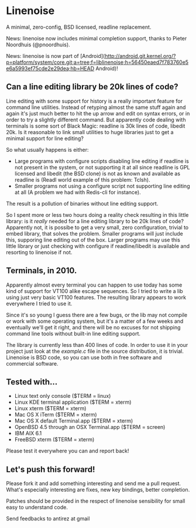# Linenoise

A minimal, zero-config, BSD licensed, readline replacement.

News: linenoise now includes minimal completion support, thanks to Pieter Noordhuis (@pnoordhuis).

News: linenoise is now part of [Android](http://android.git.kernel.org/?p=platform/system/core.git;a=tree;f=liblinenoise;h=56450eaed7f783760e5e6a5993ef75cde2e29dea;hb=HEAD Android)!

## Can a line editing library be 20k lines of code?

Line editing with some support for history is a really important feature for command line utilities. Instead of retyping almost the same stuff again and again it's just much better to hit the up arrow and edit on syntax errors, or in order to try a slightly different command. But apparently code dealing with terminals is some sort of Black Magic: readline is 30k lines of code, libedit 20k. Is it reasonable to link small utilities to huge libraries just to get a minimal support for line editing?

So what usually happens is either:

 * Large programs with configure scripts disabling line editing if readline is not present in the system, or not supporting it at all since readline is GPL licensed and libedit (the BSD clone) is not as known and available as readline is (Readl world example of this problem: Tclsh).
 * Smaller programs not using a configure script not supporting line editing at all (A problem we had with Redis-cli for instance).
 
The result is a pollution of binaries without line editing support.

So I spent more or less two hours doing a reality check resulting in this little library: is it *really* needed for a line editing library to be 20k lines of code? Apparently not, it is possibe to get a very small, zero configuration, trivial to embed library, that solves the problem. Smaller programs will just include this, supporing line editing out of the box. Larger programs may use this little library or just checking with configure if readline/libedit is available and resorting to linenoise if not.

## Terminals, in 2010.

Apparently almost every terminal you can happen to use today has some kind of support for VT100 alike escape sequences. So I tried to write a lib using just very basic VT100 features. The resulting library appears to work everywhere I tried to use it.

Since it's so young I guess there are a few bugs, or the lib may not compile or work with some operating system, but it's a matter of a few weeks and eventually we'll get it right, and there will be no excuses for not shipping command line tools without built-in line editing support.

The library is currently less than 400 lines of code. In order to use it in your project just look at the *example.c* file in the source distribution, it is trivial. Linenoise is BSD code, so you can use both in free software and commercial software.

## Tested with...

 * Linux text only console ($TERM = linux)
 * Linux KDE terminal application ($TERM = xterm)
 * Linux xterm ($TERM = xterm)
 * Mac OS X iTerm ($TERM = xterm)
 * Mac OS X default Terminal.app ($TERM = xterm)
 * OpenBSD 4.5 through an OSX Terminal.app ($TERM = screen)
 * IBM AIX 6.1
 * FreeBSD xterm ($TERM = xterm)

Please test it everywhere you can and report back!

## Let's push this forward!

Please fork it and add something interesting and send me a pull request. What's especially interesting are fixes, new key bindings, better completion.

Patches should be provided in the respect of linenoise sensibility for small
easy to understand code.

Send feedbacks to antirez at gmail
